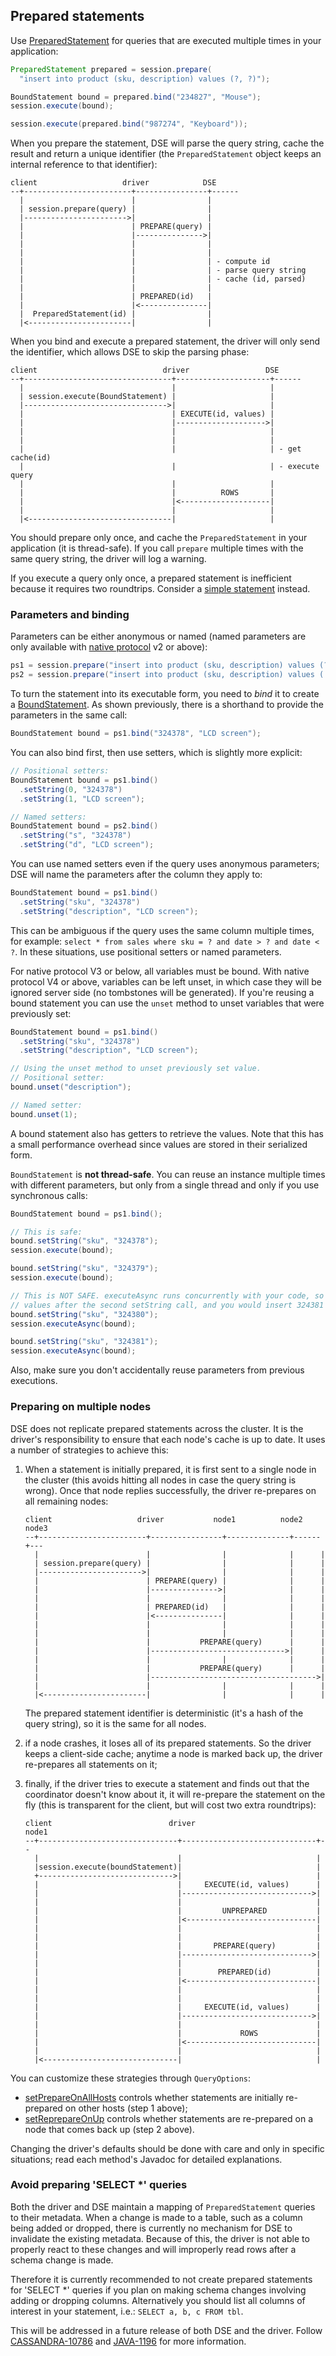 ## Prepared statements

Use [PreparedStatement] for queries that are executed multiple times in your application:

```java
PreparedStatement prepared = session.prepare(
  "insert into product (sku, description) values (?, ?)");

BoundStatement bound = prepared.bind("234827", "Mouse");
session.execute(bound);

session.execute(prepared.bind("987274", "Keyboard"));
```

When you prepare the statement, DSE will parse the query string, cache the result and return a unique identifier
(the `PreparedStatement` object keeps an internal reference to that identifier):

```ditaa
client                   driver            DSE
--+------------------------+----------------+------
  |                        |                |
  | session.prepare(query) |                |
  |----------------------->|                |
  |                        | PREPARE(query) |
  |                        |--------------->|
  |                        |                |
  |                        |                |
  |                        |                | - compute id
  |                        |                | - parse query string
  |                        |                | - cache (id, parsed)
  |                        |                |
  |                        | PREPARED(id)   |
  |                        |<---------------|
  |  PreparedStatement(id) |                |
  |<-----------------------|                |
```

When you bind and execute a prepared statement, the driver will only send the identifier, which allows DSE to
skip the parsing phase:

```ditaa
client                            driver                 DSE
--+---------------------------------+---------------------+------
  |                                 |                     |
  | session.execute(BoundStatement) |                     |
  |-------------------------------->|                     |
  |                                 | EXECUTE(id, values) |
  |                                 |-------------------->|
  |                                 |                     |
  |                                 |                     |
  |                                 |                     | - get cache(id)
  |                                 |                     | - execute query
  |                                 |                     |
  |                                 |          ROWS       |
  |                                 |<--------------------|
  |                                 |                     |
  |<--------------------------------|                     |
```


You should prepare only once, and cache the `PreparedStatement` in your application (it is thread-safe). If you call
`prepare` multiple times with the same query string, the driver will log a warning.

If you execute a query only once, a prepared statement is inefficient because it requires two roundtrips. Consider a
[simple statement](../simple/) instead.

### Parameters and binding

Parameters can be either anonymous or named (named parameters are only
available with [native protocol](../../native_protocol) v2 or above):

```java
ps1 = session.prepare("insert into product (sku, description) values (?, ?)");
ps2 = session.prepare("insert into product (sku, description) values (:s, :d)");
```

To turn the statement into its executable form, you need to *bind* it to create a [BoundStatement]. As shown previously,
there is a shorthand to provide the parameters in the same call:

```java
BoundStatement bound = ps1.bind("324378", "LCD screen");
```

You can also bind first, then use setters, which is slightly more
explicit:

```java
// Positional setters:
BoundStatement bound = ps1.bind()
  .setString(0, "324378")
  .setString(1, "LCD screen");

// Named setters:
BoundStatement bound = ps2.bind()
  .setString("s", "324378")
  .setString("d", "LCD screen");
```

You can use named setters even if the query uses anonymous parameters;
DSE will name the parameters after the column they apply to:

```java
BoundStatement bound = ps1.bind()
  .setString("sku", "324378")
  .setString("description", "LCD screen");
```

This can be ambiguous if the query uses the same column multiple times,
for example: `select * from sales where sku = ? and date > ? and date <
?`. In these situations, use positional setters or named parameters.

For native protocol V3 or below, all variables must be bound.  With native
protocol V4 or above, variables can be left unset, in which case they
will be ignored server side (no tombstones will be generated).  If you're
reusing a bound statement you can use the `unset` method to unset variables
that were previously set:

```java
BoundStatement bound = ps1.bind()
  .setString("sku", "324378")
  .setString("description", "LCD screen");

// Using the unset method to unset previously set value.
// Positional setter:
bound.unset("description");

// Named setter:
bound.unset(1);
```

A bound statement also has getters to retrieve the values. Note that
this has a small performance overhead since values are stored in their
serialized form.

`BoundStatement` is **not thread-safe**. You can reuse an instance multiple times with different parameters, but only
from a single thread and only if you use synchronous calls:

```java
BoundStatement bound = ps1.bind();

// This is safe:
bound.setString("sku", "324378");
session.execute(bound);

bound.setString("sku", "324379");
session.execute(bound);

// This is NOT SAFE. executeAsync runs concurrently with your code, so the first execution might actually read the
// values after the second setString call, and you would insert 324381 twice:
bound.setString("sku", "324380");
session.executeAsync(bound);

bound.setString("sku", "324381");
session.executeAsync(bound);
```

Also, make sure you don't accidentally reuse parameters from previous executions.

### Preparing on multiple nodes

DSE does not replicate prepared statements across the cluster. It is the
driver's responsibility to ensure that each node's cache is up to
date. It uses a number of strategies to achieve this:

1.  When a statement is initially prepared, it is first sent to a single
    node in the cluster (this avoids hitting all nodes in case
    the query string is wrong). Once that node replies successfully, the
    driver re-prepares on all remaining nodes:

    ```ditaa
    client                   driver           node1          node2  node3
    --+------------------------+----------------+--------------+------+---
      |                        |                |              |      |
      | session.prepare(query) |                |              |      |
      |----------------------->|                |              |      |
      |                        | PREPARE(query) |              |      |
      |                        |--------------->|              |      |
      |                        |                |              |      |
      |                        | PREPARED(id)   |              |      |
      |                        |<---------------|              |      |
      |                        |                |              |      |
      |                        |                |              |      |
      |                        |           PREPARE(query)      |      |
      |                        |------------------------------>|      |
      |                        |                |              |      |
      |                        |           PREPARE(query)      |      |
      |                        |------------------------------------->|
      |                        |                |              |      |
      |<-----------------------|                |              |      |
    ```

    The prepared statement identifier is deterministic (it's a hash of the query string), so it is the same
    for all nodes.

2.  if a node crashes, it loses all of its prepared statements. So the
    driver keeps a client-side cache; anytime a node is marked back up,
    the driver re-prepares all statements on it;

3.  finally, if the driver tries to execute a statement and finds out
    that the coordinator doesn't know about it, it will re-prepare the
    statement on the fly (this is transparent for the client, but will cost
    two extra roundtrips):

    ```ditaa
    client                          driver                         node1
    --+-------------------------------+------------------------------+--
      |                               |                              |
      |session.execute(boundStatement)|                              |
      +------------------------------>|                              |
      |                               |     EXECUTE(id, values)      |
      |                               |----------------------------->|
      |                               |                              |
      |                               |         UNPREPARED           |
      |                               |<-----------------------------|
      |                               |                              |
      |                               |                              |
      |                               |       PREPARE(query)         |
      |                               |----------------------------->|
      |                               |                              |
      |                               |        PREPARED(id)          |
      |                               |<-----------------------------|
      |                               |                              |
      |                               |                              |
      |                               |     EXECUTE(id, values)      |
      |                               |----------------------------->|
      |                               |                              |
      |                               |             ROWS             |
      |                               |<-----------------------------|
      |                               |                              |
      |<------------------------------|                              |
    ```

You can customize these strategies through `QueryOptions`:

* [setPrepareOnAllHosts] controls whether statements are initially
  re-prepared on other hosts (step 1 above);
* [setReprepareOnUp] controls whether statements are re-prepared on a
  node that comes back up (step 2 above).

Changing the driver's defaults should be done with care and only in
specific situations; read each method's Javadoc for detailed
explanations.

### Avoid preparing 'SELECT *' queries

Both the driver and DSE maintain a mapping of `PreparedStatement` queries to their
metadata.  When a change is made to a table, such as a column being added or dropped, there
is currently no mechanism for DSE to invalidate the existing metadata.  Because of this,
the driver is not able to properly react to these changes and will improperly read rows after
a schema change is made.

Therefore it is currently recommended to not create prepared statements
for 'SELECT *' queries if you plan on making schema changes involving
adding or dropping columns. Alternatively you should list all columns of interest
in your statement, i.e.: `SELECT a, b, c FROM tbl`.

This will be addressed in a future release of both DSE and the driver.  Follow
[CASSANDRA-10786] and [JAVA-1196] for more information.

[PreparedStatement]:    http://docs.datastax.com/en/drivers/java-dse/1.2/com/datastax/driver/core/PreparedStatement.html
[BoundStatement]:       http://docs.datastax.com/en/drivers/java-dse/1.2/com/datastax/driver/core/BoundStatement.html
[setPrepareOnAllHosts]: http://docs.datastax.com/en/drivers/java-dse/1.2/com/datastax/driver/core/QueryOptions.html#setPrepareOnAllHosts-boolean-
[setReprepareOnUp]:     http://docs.datastax.com/en/drivers/java-dse/1.2/com/datastax/driver/core/QueryOptions.html#setReprepareOnUp-boolean-
[execute]:              http://docs.datastax.com/en/drivers/java-dse/1.2/com/datastax/driver/core/Session.html#execute-com.datastax.driver.core.Statement-
[executeAsync]:         http://docs.datastax.com/en/drivers/java-dse/1.2/com/datastax/driver/core/Session.html#executeAsync-com.datastax.driver.core.Statement-
[CASSANDRA-10786]:      https://issues.apache.org/jira/browse/CASSANDRA-10786
[JAVA-1196]:            https://datastax-oss.atlassian.net/browse/JAVA-1196
